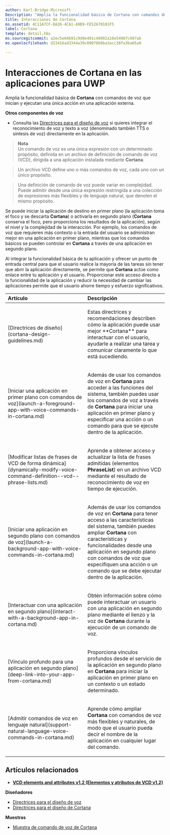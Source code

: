 ```yaml
---
author: Karl-Bridge-Microsoft
Description: "Amplía la funcionalidad básica de Cortana con comandos de voz que inician y ejecutan una acción única en una aplicación externa."
title: Interacciones de Cortana
ms.assetid: 4C11A7CF-DA26-4CA1-A9B9-FE52670101F5
label: Cortana
template: detail.hbs
ms.sourcegitcommit: a2ec5e64b91c9d0e401c48902a18e5496fc987ab
ms.openlocfilehash: d23416ad3344a39c09078b6ba3acc38fa3ba65a0

---
```


# Interacciones de Cortana en las aplicaciones para UWP




Amplía la funcionalidad básica de **Cortana** con comandos de voz que inician y ejecutan una única acción en una aplicación externa. 


**Otros componentes de voz**

-   Consulta las [Directrices para el diseño de voz](speech-interactions.md) si quieres integrar el reconocimiento de voz y texto a voz (denominado también TTS o síntesis de voz) directamente en la aplicación.

> **Nota**  
> Un comando de voz es una única expresión con un determinado propósito, definida en un archivo de definición de comando de voz (VCD), dirigida a una aplicación instalada mediante **Cortana**.

> Un archivo VCD define uno o más comandos de voz, cada uno con un único propósito.

> Una definición de comando de voz puede variar en complejidad. Puede admitir desde una única expresión restringida a una colección de expresiones más flexibles y de lenguaje natural, que denoten el mismo propósito.


Se puede iniciar la aplicación de destino en primer plano (la aplicación toma el foco y se descarta **Cortana**) o activarla en segundo plano (**Cortana** conserva el foco, pero proporciona los resultados de la aplicación), según el nivel y la complejidad de la interacción. Por ejemplo, los comandos de voz que requieren más contexto o la entrada del usuario se administran mejor en una aplicación en primer plano, mientras que los comandos básicos se pueden controlar en **Cortana** a través de una aplicación en segundo plano.

 

Al integrar la funcionalidad básica de tu aplicación y ofrecer un punto de entrada central para que el usuario realice la mayoría de las tareas sin tener que abrir la aplicación directamente, se permite que **Cortana** actúe como enlace entre tu aplicación y el usuario. Proporcionar este acceso directo a la funcionalidad de la aplicación y reducir la necesidad de cambiar las aplicaciones permite que el usuario ahorre tiempo y esfuerzo significativos.


<table>
<colgroup>
<col width="50%" />
<col width="50%" />
</colgroup>
<thead>
<tr class="header">
<th align="left">Artículo</th>
<th align="left">Descripción</th>
</tr>
</thead>
<tbody>
<tr class="odd">
<td align="left"><p>[Directrices de diseño](cortana-design-guidelines.md)</p></td>
<td align="left"><p>Estas directrices y recomendaciones describen cómo la aplicación puede usar mejor **Cortana** para interactuar con el usuario, ayudarle a realizar una tarea y comunicar claramente lo que está sucediendo.</p></td>
</tr>
<tr class="even">
<td align="left"><p>[Iniciar una aplicación en primer plano con comandos de voz](launch-a-foreground-app-with-voice-commands-in-cortana.md)</p></td>
<td align="left"><p>Además de usar los comandos de voz en <strong>Cortana</strong> para acceder a las funciones del sistema, también puedes usar los comandos de voz a través de <strong>Cortana</strong> para iniciar una aplicación en primer plano y especificar una acción o un comando para que se ejecute dentro de la aplicación.</p></td>
</tr>
<tr class="odd">
<td align="left"><p>[Modificar listas de frases de VCD de forma dinámica](dynamically-modify-voice-command-definition--vcd--phrase-lists.md)</p></td>
<td align="left"><p>Aprende a obtener acceso y actualizar la lista de frases admitidas (elementos <strong>PhraseList</strong>) en un archivo VCD mediante el resultado de reconocimiento de voz en tiempo de ejecución.</p></td>
</tr>
<tr class="even">
<td align="left"><p>[Iniciar una aplicación en segundo plano con comandos de voz](launch-a-background-app-with-voice-commands-in-cortana.md)</p></td>
<td align="left"><p>Además de usar los comandos de voz en <strong>Cortana</strong> para tener acceso a las características del sistema, también puedes ampliar <strong>Cortana</strong> con características y funcionalidades desde una aplicación en segundo plano con comandos de voz que especifiquen una acción o un comando que se debe ejecutar dentro de la aplicación.</p></td>
</tr>
<tr class="odd">
<td align="left"><p>[Interactuar con una aplicación en segundo plano](interact-with-a-background-app-in-cortana.md)</p></td>
<td align="left"><p>Obtén información sobre cómo puede interactuar un usuario con una aplicación en segundo plano mediante el lienzo y la voz de <strong>Cortana</strong> durante la ejecución de un comando de voz.</p></td>
</tr>
<tr class="even">
<td align="left"><p>[Vínculo profundo para una aplicación en segundo plano](deep-link-into-your-app-from-cortana.md)</p></td>
<td align="left"><p>Proporciona vínculos profundos desde el servicio de la aplicación en segundo plano en <strong>Cortana</strong> para iniciar la aplicación en primer plano en un contexto o un estado determinado.</p></td>
</tr>
<tr class="odd">
<td align="left"><p>[Admitir comandos de voz en lenguaje natural](support-natural-language-voice-commands-in-cortana.md)</p></td>
<td align="left"><p>Aprende cómo ampliar <strong>Cortana</strong> con comandos de voz más flexibles y naturales, de modo que el usuario pueda decir el nombre de la aplicación en cualquier lugar del comando.</p></td>
</tr>
</tbody>
</table>

 

## Artículos relacionados


* [**VCD elements and attributes v1.2 (Elementos y atributos de VCD v1.2)**](https://msdn.microsoft.com/library/windows/apps/dn706593)

**Diseñadores**
* [Directrices para el diseño de voz](https://msdn.microsoft.com/library/windows/apps/dn596121)
* [Directrices para el diseño de Cortana](https://msdn.microsoft.com/library/windows/apps/dn974233)

**Muestras**
* [Muestra de comando de voz de Cortana](http://go.microsoft.com/fwlink/p/?LinkID=619899)
 

 







<!--HONumber=Jun16_HO5-->


